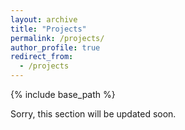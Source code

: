 ```yaml
---
layout: archive
title: "Projects"
permalink: /projects/
author_profile: true
redirect_from:
  - /projects
---
```


{% include base_path %}

Sorry, this section will be updated soon.

